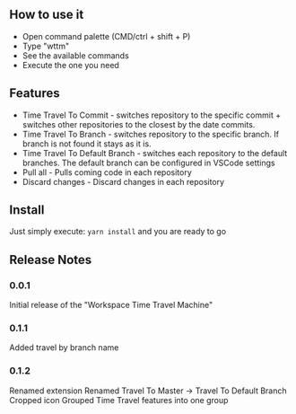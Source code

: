 ## How to use it

- Open command palette (CMD/ctrl + shift + P)
- Type "wttm"
- See the available commands
- Execute the one you need

## Features

- Time Travel To Commit - switches repository to the specific commit + switches other repositories to the closest by the date commits.
- Time Travel To Branch - switches repository to the specific branch. If branch is not found it stays as it is.
- Time Travel To Default Branch - switches each repository to the default branches. The default branch can be configured in VSCode settings
- Pull all - Pulls coming code in each repository
- Discard changes - Discard changes in each repository

## Install

Just simply execute: `yarn install` and you are ready to go

## Release Notes

### 0.0.1

Initial release of the "Workspace Time Travel Machine"

### 0.1.1

Added travel by branch name

### 0.1.2

Renamed extension
Renamed Travel To Master -> Travel To Default Branch
Cropped icon
Grouped Time Travel features into one group
